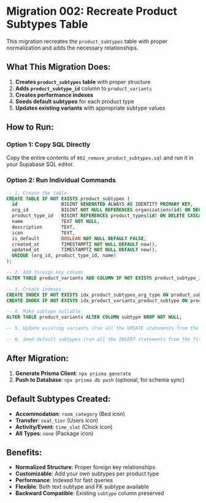 # Migration 002: Recreate Product Subtypes Table

This migration recreates the `product_subtypes` table with proper normalization and adds the necessary relationships.

## What This Migration Does:

1. **Creates `product_subtypes` table** with proper structure
2. **Adds `product_subtype_id`** column to `product_variants` 
3. **Creates performance indexes**
4. **Seeds default subtypes** for each product type
5. **Updates existing variants** with appropriate subtype values

## How to Run:

### Option 1: Copy SQL Directly
Copy the entire contents of `002_remove_product_subtypes.sql` and run it in your Supabase SQL editor.

### Option 2: Run Individual Commands
```sql
-- 1. Create the table
CREATE TABLE IF NOT EXISTS product_subtypes (
  id                BIGINT GENERATED ALWAYS AS IDENTITY PRIMARY KEY,
  org_id            BIGINT NOT NULL REFERENCES organizations(id) ON DELETE CASCADE,
  product_type_id   BIGINT REFERENCES product_types(id) ON DELETE CASCADE,
  name              TEXT NOT NULL,
  description       TEXT,
  icon              TEXT,
  is_default        BOOLEAN NOT NULL DEFAULT FALSE,
  created_at        TIMESTAMPTZ NOT NULL DEFAULT now(),
  updated_at        TIMESTAMPTZ NOT NULL DEFAULT now(),
  UNIQUE (org_id, product_type_id, name)
);

-- 2. Add foreign key column
ALTER TABLE product_variants ADD COLUMN IF NOT EXISTS product_subtype_id BIGINT REFERENCES product_subtypes(id) ON DELETE RESTRICT;

-- 3. Create indexes
CREATE INDEX IF NOT EXISTS idx_product_subtypes_org_type ON product_subtypes(org_id, product_type_id);
CREATE INDEX IF NOT EXISTS idx_product_variants_product_subtype ON product_variants(org_id, product_subtype_id);

-- 4. Make subtype nullable
ALTER TABLE product_variants ALTER COLUMN subtype DROP NOT NULL;

-- 5. Update existing variants (run all the UPDATE statements from the file)

-- 6. Seed default subtypes (run all the INSERT statements from the file)
```

## After Migration:

1. **Generate Prisma Client**: `npx prisma generate`
2. **Push to Database**: `npx prisma db push` (optional, for schema sync)

## Default Subtypes Created:

- **Accommodation**: `room_category` (Bed icon)
- **Transfer**: `seat_tier` (Users icon)  
- **Activity/Event**: `time_slot` (Clock icon)
- **All Types**: `none` (Package icon)

## Benefits:

- **Normalized Structure**: Proper foreign key relationships
- **Customizable**: Add your own subtypes per product type
- **Performance**: Indexed for fast queries
- **Flexible**: Both text subtype and FK subtype available
- **Backward Compatible**: Existing `subtype` column preserved
